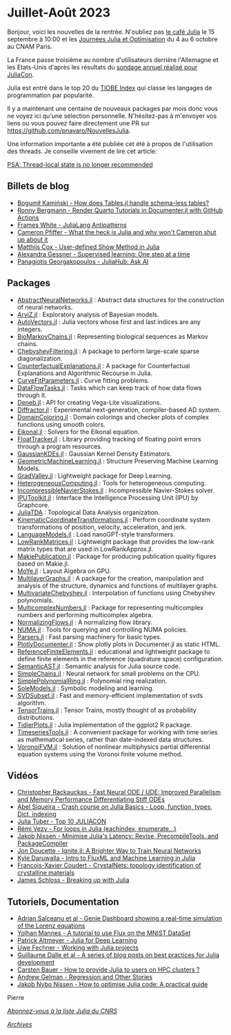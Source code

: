 # Juillet-Août 2023 

Bonjour, voici les nouvelles de la rentrée. N'oubliez pas [le café Julia](https://calcul.math.cnrs.fr/cafe-julia-4.html) le 15 septembre à 10:00 et les [Journées Julia et Optimisation](https://calcul.math.cnrs.fr/2023-10-journee-julia-optimisation.html) du 4 au 6 octobre au CNAM Paris.

La France passe troisième au nombre d'utilisateurs derrière l'Allemagne et les Etats-Unis d'après les résultats du [sondage annuel réalisé pour JuliaCon](https://21693537.fs1.hubspotusercontent-na1.net/hubfs/21693537/2023%20Julia%20User%20and%20Developer%20Survey.pdf). 

Julia est entré dans le top 20 du [TIOBE Index](https://www.tiobe.com/tiobe-index/) qui classe les langages de programmation par popularité.

Il y a maintenant une centaine de nouveaux packages par mois donc vous ne voyez ici qu'une sélection personnelle.
N'hésitez-pas à m'envoyer vos liens ou vous pouvez faire directement une PR sur https://github.com/pnavaro/NouvellesJulia.

Une information importante a été publiée cet été à propos de l'utilisation des threads. Je conseille vivement de lire cet article:

[PSA: Thread-local state is no longer recommended](https://julialang.org/blog/2023/07/PSA-dont-use-threadid/)

## Billets de blog

- [Bogumił Kamiński - How does Tables.jl handle schema-less tables?](https://juliazoid.com/how-does-tables-jl-handle-schema-less-tables-ba82028bdb44)
- [Ronny Bergmann - Render Quarto Tutorials in Documenter.jl with GitHub Actions](https://forem.julialang.org/kellertuer/render-quarto-tutorials-in-documenterjl-with-github-actions-3fo)
- [Frames White - JuliaLang Antipatterns](https://www.oxinabox.net/2020/04/19/Julia-Antipatterns.html)
- [Cameron Pfiffer - What the heck is Julia and why won't Cameron shut up about it](https://newsletter.cameron.pfiffer.org/p/juliacon-2023)
- [Matthijs Cox - User-defined Show Method in Julia](https://scientificcoder.com/user-defined-show-method-in-julia)
- [Alexandra Gessner - Supervised learning: One step at a time](https://mlcolab.github.io/IntroML.jl/stable/supervised_learning.html)
- [Panagiotis Georgakopoulos - JuliaHub: Ask AI](https://info.juliahub.com/ask-ai-chat-gpt-juliahub)

## Packages

- [AbstractNeuralNetworks.jl](https://github.com/JuliaGNI/AbstractNeuralNetworks.jl) : Abstract data structures for the construction of neural networks.
- [ArviZ.jl](https://github.com/arviz-devs/ArviZ.jl) : Exploratory analysis of Bayesian models.
- [AutoVectors.jl](https://github.com/srwhite59/AutoVectors.jl) : Julia vectors whose first and last indices are any integers.
- [BioMarkovChains.jl](https://github.com/camilogarciabotero/BioMarkovChains.jl) : Representing biological sequences as Markov chains.
- [ChebyshevFiltering.jl](https://github.com/Dario-Rosa85/ChebyshevFiltering.jl) : A package to perform large-scale sparse diagonalization.
- [CounterfactualExplanations.jl](https://github.com/juliatrustworthyai/CounterfactualExplanations.jl) : A package for Counterfactual Explanations and Algorithmic Recourse in Julia.
- [CurveFitParameters.jl](https://github.com/astrobc1/CurveFitParameters.jl) : Curve fitting problems.
- [DataFlowTasks.jl](https://github.com/maltezfaria/DataFlowTasks.jl) : Tasks which can keep track of how data flows through it.
- [Deneb.jl](https://github.com/brucala/Deneb.jl) : API for creating Vega-Lite visualizations.
- [Diffractor.jl](https://github.com/JuliaDiff/Diffractor.jl) : Experimental next-generation, compiler-based AD system.
- [DomainColoring.jl](https://github.com/eprovst/DomainColoring.jl) : Domain colorings and checker plots of complex functions using smooth colors.
- [Eikonal.jl](https://github.com/triscale-innov/Eikonal.jl) : Solvers for the Eikonal equation.
- [FloatTracker.jl](https://github.com/utahplt/FloatTracker.jl) : Library providing tracking of floating point errors through a program resources.
- [GaussianKDEs.jl](https://github.com/farr/GaussianKDEs.jl) : Gaussian Kernel Density Estimators. 
- [GeometricMachineLearning.jl](https://github.com/JuliaGNI/GeometricMachineLearning.jl) : Structure Preserving Machine Learning Models.
- [GradValley.jl](https://github.com/jonas208/GradValley.jl) : Lightweight package for Deep Learning.
- [HeterogeneousComputing.jl](https://github.com/oschulz/HeterogeneousComputing.jl) : Tools for heterogeneous computing.
- [IncompressibleNavierStokes.jl](https://github.com/agdestein/IncompressibleNavierStokes.jl) : Incompressible Navier-Stokes solver.
- [IPUToolkit.jl](https://github.com/JuliaIPU/IPUToolkit.jl) : Interface the Intelligence Processing Unit (IPU) by Graphcore.
- [JuliaTDA](https://github.com/JuliaTDA) : Topological Data Analysis organization.
- [KinematicCoordinateTransformations.jl](https://github.com/OpenMDAO/KinematicCoordinateTransformations.jl) : Perform coordinate system transformations of position, velocity, acceleration, and jerk.
- [LanguageModels.jl](https://github.com/rai-llc/LanguageModels.jl) : Load nanoGPT-style transformers.
- [LowRankMatrices.jl](https://github.com/JuliaLinearAlgebra/LowRankMatrices.jl) : Lightweight package that provides the low-rank matrix types that are used in LowRankApprox.jl.
- [MakiePublication.jl](https://github.com/liuyxpp/MakiePublication.jl) : Package for producing publication quality figures based on Makie.jl.
- [MoYe.jl](https://github.com/YichengDWu/MoYe.jl) : Layout Algebra on GPU.
- [MultilayerGraphs.jl](https://github.com/JuliaGraphs/MultilayerGraphs.jl) : A package for the creation, manipulation and analysis of the structure, dynamics and functions of multilayer graphs. 
- [MultivariateChebyshev.jl](https://github.com/sschlenkrich/MultivariateChebyshev.jl) : Interpolation of functions using Chebyshev polynomials.
- [MulticomplexNumbers.jl](https://github.com/waudbygroup/MulticomplexNumbers.jl) : Package for representing multicomplex numbers and performing multicomplex algebra.
- [NormalizingFlows.jl](https://github.com/TuringLang/NormalizingFlows.jl) : A normalizing flow library.
- [NUMA.jl](https://github.com/JuliaPerf/NUMA.jl) : Tools for querying and controlling NUMA policies.
- [Parsers.jl](https://github.com/JuliaData/Parsers.jl) : Fast parsing machinery for basic types.
- [PlotlyDocumenter.jl](https://github.com/disberd/PlotlyDocumenter.jl) : Show plotly plots in Documenter.jl as static HTML.
- [ReferenceFiniteElements.jl](https://github.com/Cthonios/ReferenceFiniteElements.jl) : educational and lightweight package to define finite elements in the reference (quadrature space) configuration.
- [SemanticAST.jl](https://github.com/BenChung/SemanticAST.jl) : Semantic analysis for Julia source code.
- [SimpleChains.jl](https://github.com/PumasAI/SimpleChains.jl) : Neural network for small problems on the CPU.
- [SimplePolynomialRing.jl](https://github.com/Scurrra/SimplePolynomialRing.jl) : Polynomial ring realization.
- [SoleModels.jl](https://github.com/aclai-lab/SoleModels.jl) : Symbolic modeling and learning.
- [SVDSubset.jl](https://github.com/stevenlele/SVDSubset.jl) : Fast and memory-efficient implementation of svds algorithm.
- [TensorTrains.jl](https://github.com/stecrotti/TensorTrains.jl) : Tensor Trains, mostly thought of as probability distributions.
- [TidierPlots.jl](https://github.com/TidierOrg/TidierPlots.jl) : Julia implementation of the ggplot2 R package.
- [TimeseriesTools.jl](https://github.com/brendanjohnharris/TimeseriesTools.jl) : A convenient package for working with time series as mathematical series, rather than date-indexed data structures.
- [VoronoiFVM.jl](https://github.com/j-fu/VoronoiFVM.jl) : Solution of nonlinear multiphysics partial differential equation systems using the Voronoi finite volume method.

## Vidéos

- [Christopher Rackauckas - Fast Neural ODE / UDE: Improved Parallelism and Memory Performance Differentiating Stiff ODEs](https://youtu.be/_qmcEDezSI8?si=ZehB_Tz8SQcSeLlt)
- [Abel Siqueira - Crash course on Julia Basics - Loop, function, types, Dict, indexing](https://youtu.be/jIHaUwTwSzk?si=49C3LVZqRHSKk_Jt)
- [Julia Tuber - Top 10 JULIACON](https://youtu.be/kC-OrXN3v4A)
- [Rémi Vezy - For loops in Julia (eachindex, enumerate...)](https://youtu.be/wTiVtP5tYPY?si=2BWt-vtqyVnV7GXl)
- [Jakob Nissen - Minimise Julia's Latency: Revise, PrecompileTools, and PackageCompiler](https://youtu.be/_3vJSBk0Bls?si=m1auv-rF3mgvk_wE)
- [Jon Doucette - Ignite.jl: A Brighter Way to Train Neural Networks](https://youtu.be/kU__xWBZvxw?si=wJAqbstANAz8jIu1)
- [Kyle Daruwalla - Intro to FluxML and Machine Learning in Julia](https://youtu.be/WPMEILeh1Q8?si=zuFiZaj7rq18eOY5)
- [Francois-Xavier Coudert - CrystalNets: topology identification of crystalline materials](https://youtu.be/84yzXHY-PrE?si=fB-0jVM3-smwaxjS)
- [James Schloss - Breaking up with Julia](https://www.youtube.com/live/hNqTdFWyF3s?si=CF0xcWdhCMEix_tf)

## Tutoriels, Documentation

- [Adrian Salceanu et al - Genie Dashboard showing a real-time simulation of the Lorenz equations](https://github.com/GenieFramework/GenieFrameworkDemos/tree/main/SystemSimulation)
- [Yolhan Mannes - A tutorial to use Flux on the MNIST DataSet](https://github.com/yolhan83/MNIST-Julia-Flux)
- [Patrick Altmeyer - Julia for Deep Learning](https://github.com/pat-alt/julia-deeplearning-book)
- [Uwe Fechner - Working with Julia projects](https://ufechner7.github.io/2022/08/16/julia-projects.html)
- [Guillaume Dalle et al - A series of blog posts on best practices for Julia development](https://modernjuliaworkflows.github.io)
- [Carsten Bauer - How to provide Julia to users on HPC clusters ?](https://juliahpc.github.io/JuliaOnHPCClusters/sysadmin_julia/)
- [Andrew Gelman - Regression and Other Stories](https://github.com/RegressionAndOtherStoriesJulia/RegressionAndOtherStories.jl)
- [Jakob Nybo Nissen - How to optimise Julia code: A practical guide](https://viralinstruction.com/posts/optimise/)

Pierre

[*Abonnez-vous à la liste Julia du CNRS*](https://listes.services.cnrs.fr/wws/subscribe/julia)

[*Archives*](https://pnavaro.github.io/NouvellesJulia)
